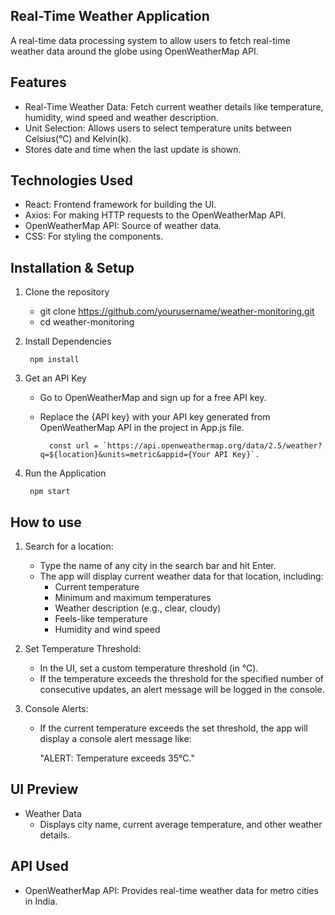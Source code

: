 ## Real-Time Weather Application

A real-time data processing system to allow users to fetch real-time weather data around the globe using OpenWeatherMap API. 

## Features
    
- Real-Time Weather Data: Fetch current weather details like temperature, humidity, wind speed and weather description.
- Unit Selection: Allows users to select temperature units between Celsius(°C) and Kelvin(k).
- Stores date and time when the last update is shown.

## Technologies Used

- React: Frontend framework for building the UI.
- Axios: For making HTTP requests to the OpenWeatherMap API.
- OpenWeatherMap API: Source of weather data.
- CSS: For styling the components.

## Installation & Setup

1. Clone the repository

    - git clone https://github.com/yourusername/weather-monitoring.git
    - cd weather-monitoring

2. Install Dependencies
    
        npm install

3. Get an API Key
    
    - Go to OpenWeatherMap and sign up for a free API key.
    - Replace the {API key} with your API key generated from OpenWeatherMap API in the project in App.js file.
            
            const url = `https://api.openweathermap.org/data/2.5/weather?q=${location}&units=metric&appid={Your API Key}`.

4. Run the Application

        npm start

## How to use 

1. Search for a location:

    - Type the name of any city in the search bar and hit Enter.
    - The app will display current weather data for that location, including:
        - Current temperature
        - Minimum and maximum temperatures
        - Weather description (e.g., clear, cloudy)
        - Feels-like temperature
        - Humidity and wind speed

2. Set Temperature Threshold:

    - In the UI, set a custom temperature threshold (in °C).
    - If the temperature exceeds the threshold for the
    specified number of consecutive updates, an alert message will be logged in the console.

3. Console Alerts:

    - If the current temperature exceeds the set threshold, the app will display a console alert message like:

        "ALERT: Temperature exceeds 35°C."

## UI Preview
- Weather Data
    - Displays city name, current average temperature, and other weather details.

## API Used
    
- OpenWeatherMap API: Provides real-time weather data for metro cities in India.
